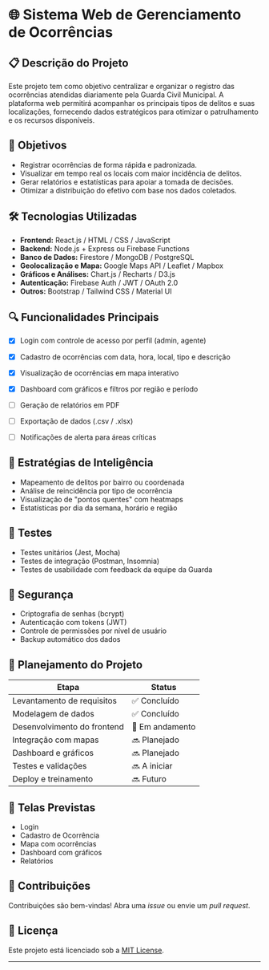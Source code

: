# 🌐 Sistema Web de Gerenciamento de Ocorrências 

## 📋 Descrição do Projeto

Este projeto tem como objetivo centralizar e organizar o registro das ocorrências atendidas diariamente pela Guarda Civil Municipal. A plataforma web permitirá acompanhar os principais tipos de delitos e suas localizações, fornecendo dados estratégicos para otimizar o patrulhamento e os recursos disponíveis.

## 🎯 Objetivos

- Registrar ocorrências de forma rápida e padronizada.
- Visualizar em tempo real os locais com maior incidência de delitos.
- Gerar relatórios e estatísticas para apoiar a tomada de decisões.
- Otimizar a distribuição do efetivo com base nos dados coletados.

## 🛠️ Tecnologias Utilizadas

- **Frontend:** React.js / HTML / CSS / JavaScript
- **Backend:** Node.js + Express ou Firebase Functions
- **Banco de Dados:** Firestore / MongoDB / PostgreSQL
- **Geolocalização e Mapa:** Google Maps API / Leaflet / Mapbox
- **Gráficos e Análises:** Chart.js / Recharts / D3.js
- **Autenticação:** Firebase Auth / JWT / OAuth 2.0
- **Outros:** Bootstrap / Tailwind CSS / Material UI

## 🔍 Funcionalidades Principais

- [x] Login com controle de acesso por perfil (admin, agente)
- [x] Cadastro de ocorrências com data, hora, local, tipo e descrição
- [x] Visualização de ocorrências em mapa interativo
- [x] Dashboard com gráficos e filtros por região e período
- [ ] Geração de relatórios em PDF
- [ ] Exportação de dados (.csv / .xlsx)
- [ ] Notificações de alerta para áreas críticas


## 🧠 Estratégias de Inteligência

- Mapeamento de delitos por bairro ou coordenada
- Análise de reincidência por tipo de ocorrência
- Visualização de "pontos quentes" com heatmaps
- Estatísticas por dia da semana, horário e região

## 🧪 Testes

- Testes unitários (Jest, Mocha)
- Testes de integração (Postman, Insomnia)
- Testes de usabilidade com feedback da equipe da Guarda

## 🔐 Segurança

- Criptografia de senhas (bcrypt)
- Autenticação com tokens (JWT)
- Controle de permissões por nível de usuário
- Backup automático dos dados

## 📅 Planejamento do Projeto

| Etapa                         | Status         |
|------------------------------|----------------|
| Levantamento de requisitos   | ✅ Concluído    |
| Modelagem de dados           | ✅ Concluído    |
| Desenvolvimento do frontend  | 🚧 Em andamento |
| Integração com mapas         | 🔜 Planejado    |
| Dashboard e gráficos         | 🔜 Planejado    |
| Testes e validações          | 🔜 A iniciar    |
| Deploy e treinamento         | 🔜 Futuro       |

## 📸 Telas Previstas

- Login
- Cadastro de Ocorrência
- Mapa com ocorrências
- Dashboard com gráficos
- Relatórios

## 🤝 Contribuições

Contribuições são bem-vindas! Abra uma *issue* ou envie um *pull request*.

## 📄 Licença

Este projeto está licenciado sob a [MIT License](LICENSE).

---

